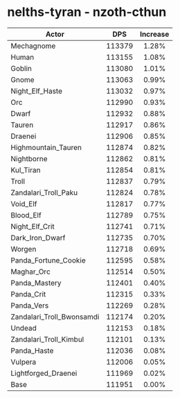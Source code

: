 # nelths-tyran - nzoth-cthun
| Actor | DPS | Increase |
|---|:---:|:---:|
|Mechagnome|113379|1.28%|
|Human|113155|1.08%|
|Goblin|113080|1.01%|
|Gnome|113063|0.99%|
|Night_Elf_Haste|113032|0.97%|
|Orc|112990|0.93%|
|Dwarf|112932|0.88%|
|Tauren|112917|0.86%|
|Draenei|112906|0.85%|
|Highmountain_Tauren|112874|0.82%|
|Nightborne|112862|0.81%|
|Kul_Tiran|112854|0.81%|
|Troll|112837|0.79%|
|Zandalari_Troll_Paku|112824|0.78%|
|Void_Elf|112817|0.77%|
|Blood_Elf|112789|0.75%|
|Night_Elf_Crit|112741|0.71%|
|Dark_Iron_Dwarf|112735|0.70%|
|Worgen|112718|0.69%|
|Panda_Fortune_Cookie|112595|0.58%|
|Maghar_Orc|112514|0.50%|
|Panda_Mastery|112401|0.40%|
|Panda_Crit|112315|0.33%|
|Panda_Vers|112269|0.28%|
|Zandalari_Troll_Bwonsamdi|112174|0.20%|
|Undead|112153|0.18%|
|Zandalari_Troll_Kimbul|112101|0.13%|
|Panda_Haste|112036|0.08%|
|Vulpera|112006|0.05%|
|Lightforged_Draenei|111969|0.02%|
|Base|111951|0.00%|
